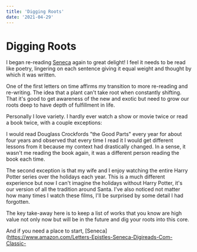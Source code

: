 ```yaml
---
title: 'Digging Roots'
date: '2021-04-29'
---
```


# Digging Roots


I began re-reading [Seneca](https://www.amazon.com/Letters-Epistles-Seneca-Digireads-Com-Classic-ebook/dp/B00E0VXJ30/ref=sr_1_1) again to great delight! I feel it needs to be read like poetry, lingering on each sentence giving it equal weight and thought by which it was written.

One of the first letters on time affirms my transition to more re-reading and re-writing. The idea that a plant can't take root when constantly shifting. That it's good to get awareness of the new and exotic but need to grow our roots deep to have depth of fulfillment in life.

Personally I love variety. I hardly ever watch a show or movie twice or read a book twice, with a couple exceptions:

I would read Douglass Crockfords "the Good Parts" every year for about four years and observed that every time I read it I would get different lessons from it because my context had drastically changed. In a sense, it wasn't me reading the book again, it was a different person reading the book each time.

The second exception is that my wife and I enjoy watching the entire Harry Potter series over the holidays each year. This is a much different experience but now I can't imagine the holidays without Harry Potter, it's our version of all the tradition around Santa. I've also noticed not matter how many times I watch these films, I'll be surprised by some detail I had forgotten.

The key take-away here is to keep a list of works that you know are high value not only now but will be in the future and dig your roots into this core.

And if you need a place to start, [Seneca](https://www.amazon.com/Letters-Epistles-Seneca-Digireads-Com-Classic-